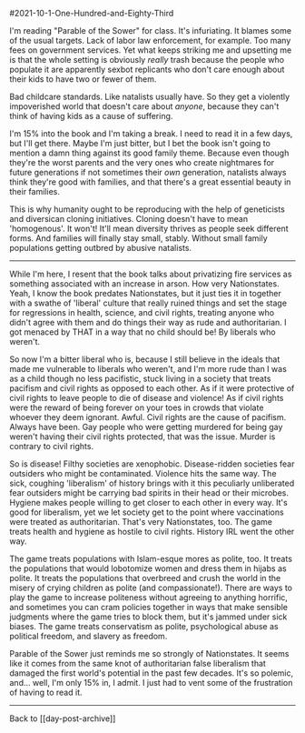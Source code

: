 #2021-10-1-One-Hundred-and-Eighty-Third

I'm reading "Parable of the Sower" for class.  It's infuriating.  It blames some of the usual targets.  Lack of labor law enforcement, for example.  Too many fees on government services.  Yet what keeps striking me and upsetting me is that the whole setting is obviously *really* trash because the people who populate it are apparently sexbot replicants who don't care enough about their kids to have two or fewer of them.

Bad childcare standards.  Like natalists usually have.  So they get a violently impoverished world that doesn't care about *anyone*, because they can't think of having kids as a cause of suffering.

I'm 15% into the book and I'm taking a break.  I need to read it in a few days, but I'll get there.  Maybe I'm just bitter, but I bet the book isn't going to mention a damn thing against its good family theme.  Because even though they're the worst parents and the very ones who create nightmares for future generations if not sometimes their *own* generation, natalists always think they're good with families, and that there's a great essential beauty in their families.

This is why humanity ought to be reproducing with the help of geneticists and diversican cloning initiatives.  Cloning doesn't have to mean 'homogenous'.  It won't!  It'll mean diversity thrives as people seek different forms.  And families will finally stay small, stably.  Without small family populations getting outbred by abusive natalists.

---
While I'm here, I resent that the book talks about privatizing fire services as something associated with an increase in arson.  How very Nationstates.  Yeah, I know the book predates Nationstates, but it just ties it in together with a swathe of 'liberal' culture that really ruined things and set the stage for regressions in health, science, and civil rights, treating anyone who didn't agree with them and do things their way as rude and authoritarian.  I got menaced by THAT in a way that no child should be!  By liberals who weren't.

So now I'm a bitter liberal who is, because I still believe in the ideals that made me vulnerable to liberals who weren't, and I'm more rude than I was as a child though no less pacifistic, stuck living in a society that treats pacifism and civil rights as opposed to each other.  As if it were protective of civil rights to leave people to die of disease and violence!  As if civil rights were the reward of being forever on your toes in crowds that violate whoever they deem ignorant.  Awful.  Civil rights are the cause of pacifism.  Always have been.  Gay people who were getting murdered for being gay weren't having their civil rights protected, that was the issue.  Murder is contrary to civil rights.

So is disease!  Filthy societies are xenophobic.  Disease-ridden societies fear outsiders who might be contaminated.  Violence hits the same way.  The sick, coughing 'liberalism' of history brings with it this peculiarly unliberated fear outsiders might be carrying bad spirits in their head or their microbes.  Hygiene makes people willing to get closer to each other in every way.  It's good for liberalism, yet we let society get to the point where vaccinations were treated as authoritarian.  That's very Nationstates, too.  The game treats health and hygiene as hostile to civil rights.  History IRL went the other way.

The game treats populations with Islam-esque mores as polite, too.  It treats the populations that would lobotomize women and dress them in hijabs as polite.  It treats the populations that overbreed and crush the world in the misery of crying children as polite (and compassionate!).  There are ways to play the game to increase politeness without agreeing to anything horrific, and sometimes you can cram policies together in ways that make sensible judgments where the game tries to block them, but it's jammed under sick biases.  The game treats conservatism as polite, psychological abuse as political freedom, and slavery as freedom.

Parable of the Sower just reminds me so strongly of Nationstates.  It seems like it comes from the same knot of authoritarian false liberalism that damaged the first world's potential in the past few decades.  It's so polemic, and...  well, I'm only 15% in, I admit.  I just had to vent some of the frustration of having to read it.

---
Back to [[day-post-archive]]